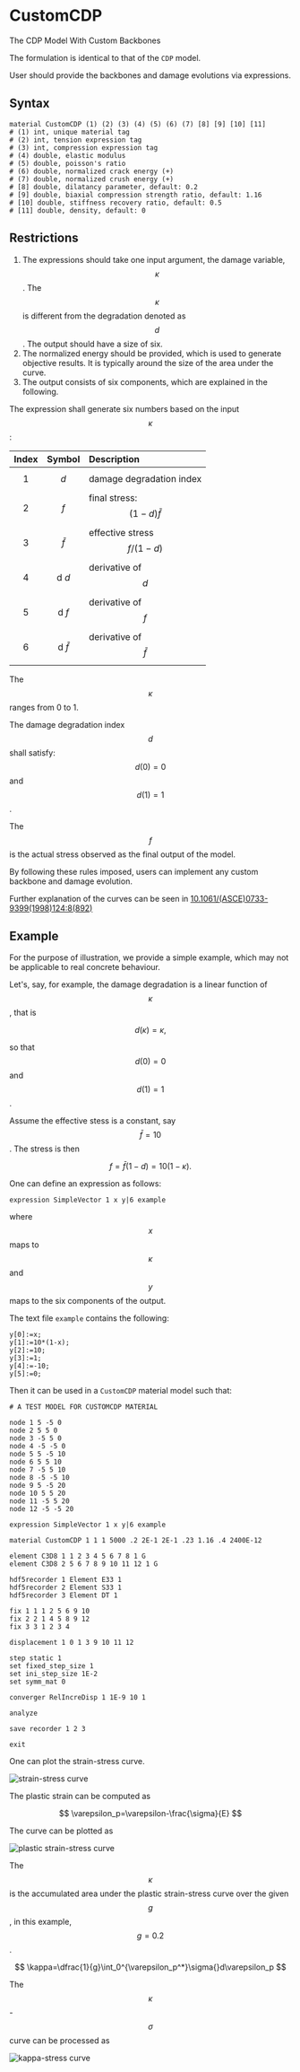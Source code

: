 # CustomCDP

The CDP Model With Custom Backbones

The formulation is identical to that of the `CDP` model.

User should provide the backbones and damage evolutions via expressions.

## Syntax

```text
material CustomCDP (1) (2) (3) (4) (5) (6) (7) [8] [9] [10] [11]
# (1) int, unique material tag
# (2) int, tension expression tag
# (3) int, compression expression tag
# (4) double, elastic modulus
# (5) double, poisson's ratio
# (6) double, normalized crack energy (+)
# (7) double, normalized crush energy (+)
# [8] double, dilatancy parameter, default: 0.2
# [9] double, biaxial compression strength ratio, default: 1.16
# [10] double, stiffness recovery ratio, default: 0.5
# [11] double, density, default: 0
```

## Restrictions

1. The expressions should take one input argument, the damage variable, $$\kappa$$.
   The $$\kappa$$ is different from the degradation denoted as $$d$$.
   The output should have a size of six.
2. The normalized energy should be provided, which is used to generate objective results.
   It is typically around the size of the area under the curve.
3. The output consists of six components, which are explained in the following.

The expression shall generate six numbers based on the input $$\kappa$$:

| Index |         Symbol         | Description                    |
|:-----:|:----------------------:|:-------------------------------|
|   1   |         $$d$$          | damage degradation index       |
|   2   |         $$f$$          | final stress: $$(1-d)\bar{f}$$ |
|   3   |      $$\bar{f}$$       | effective stress $$f/(1-d)$$   |
|   4   |    $$\mathrm{d}~d$$    | derivative of $$d$$            |
|   5   |    $$\mathrm{d}~f$$    | derivative of $$f$$            |
|   6   | $$\mathrm{d}~\bar{f}$$ | derivative of $$\bar{f}$$      |

The $$\kappa$$ ranges from 0 to 1.

The damage degradation index $$d$$ shall satisfy: $$d(0)=0$$ and $$d(1)=1$$.

The $$f$$ is the actual stress observed as the final output of the model.

By following these rules imposed, users can implement any custom backbone and damage evolution.

Further explanation of the curves can be seen in
[10.1061/(ASCE)0733-9399(1998)124:8(892)](https://doi.org/10.1061/(ASCE)0733-9399(1998)124:8(892))

## Example

For the purpose of illustration, we provide a simple example, which may not be applicable to real concrete behaviour.

Let's, say, for example, the damage degradation is a linear function of $$\kappa$$, that is

$$
d(\kappa)=\kappa,
$$

so that $$d(0)=0$$ and $$d(1)=1$$.

Assume the effective stess is a constant, say $$\bar{f}=10$$. The stress is then

$$
f=\bar{f}(1-d)=10(1-\kappa).
$$

One can define an expression as follows:

```text
expression SimpleVector 1 x y|6 example
```

where $$x$$ maps to $$\kappa$$ and $$y$$ maps to the six components of the output.

The text file `example` contains the following:

```text
y[0]:=x;
y[1]:=10*(1-x);
y[2]:=10;
y[3]:=1;
y[4]:=-10;
y[5]:=0;
```

Then it can be used in a `CustomCDP` material model such that:

```text
# A TEST MODEL FOR CUSTOMCDP MATERIAL

node 1 5 -5 0
node 2 5 5 0
node 3 -5 5 0
node 4 -5 -5 0
node 5 5 -5 10
node 6 5 5 10
node 7 -5 5 10
node 8 -5 -5 10
node 9 5 -5 20
node 10 5 5 20
node 11 -5 5 20
node 12 -5 -5 20

expression SimpleVector 1 x y|6 example

material CustomCDP 1 1 1 5000 .2 2E-1 2E-1 .23 1.16 .4 2400E-12

element C3D8 1 1 2 3 4 5 6 7 8 1 G
element C3D8 2 5 6 7 8 9 10 11 12 1 G

hdf5recorder 1 Element E33 1
hdf5recorder 2 Element S33 1
hdf5recorder 3 Element DT 1

fix 1 1 1 2 5 6 9 10
fix 2 2 1 4 5 8 9 12
fix 3 3 1 2 3 4

displacement 1 0 1 3 9 10 11 12

step static 1
set fixed_step_size 1
set ini_step_size 1E-2
set symm_mat 0

converger RelIncreDisp 1 1E-9 10 1

analyze

save recorder 1 2 3

exit
```

One can plot the strain-stress curve.

![strain-stress curve](CustomCDP.EX1.svg)

The plastic strain can be computed as

$$
\varepsilon_p=\varepsilon-\frac{\sigma}{E}
$$

The curve can be plotted as

![plastic strain-stress curve](CustomCDP.EX2.svg)

The $$\kappa$$ is the accumulated area under the plastic strain-stress curve over the given $$g$$, in this example,
$$g=0.2$$.

$$
\kappa=\dfrac{1}{g}\int_0^{\varepsilon_p^*}\sigma{}d\varepsilon_p
$$

The $$\kappa$$-$$\sigma$$ curve can be processed as

![kappa-stress curve](CustomCDP.EX3.svg)
